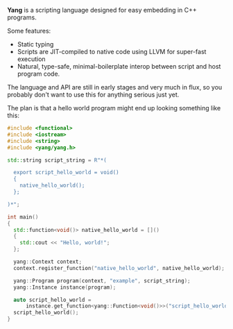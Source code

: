 **Yang** is a scripting language designed for easy embedding in C++ programs.

Some features:
* Static typing
* Scripts are JIT-compiled to native code using LLVM for super-fast execution
* Natural, type-safe, minimal-boilerplate interop between script and host program code.

The language and API are still in early stages and very much in flux, so you probably don't want to use this for anything serious just yet.

The plan is that a hello world program might end up looking something like this:

```cpp
#include <functional>
#include <iostream>
#include <string>
#include <yang/yang.h>

std::string script_string = R"*(

  export script_hello_world = void()
  {
    native_hello_world();
  };

)*";

int main()
{
  std::function<void()> native_hello_world = []()
  {
    std::cout << "Hello, world!";
  };

  yang::Context context;
  context.register_function("native_hello_world", native_hello_world);

  yang::Program program(context, "example", script_string);
  yang::Instance instance(program);

  auto script_hello_world =
      instance.get_function<yang::Function<void()>>("script_hello_world");
  script_hello_world();
}
```
